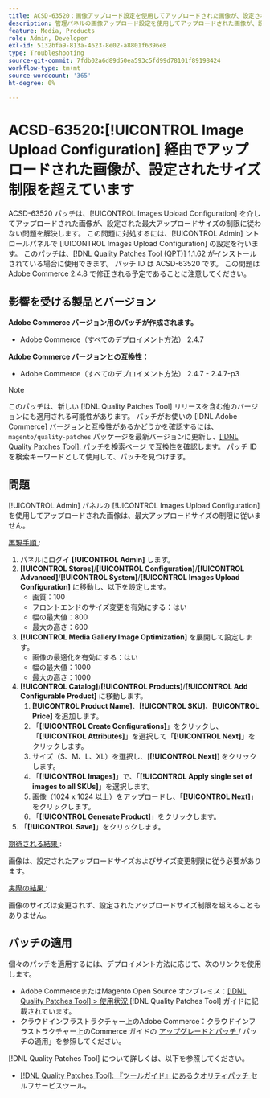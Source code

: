 ```yaml
---
title: ACSD-63520：画像アップロード設定を使用してアップロードされた画像が、設定されたサイズ制限を超えています
description: 管理パネルの画像アップロード設定を使用してアップロードされた画像が、設定された最大アップロードサイズの制限に従わないAdobe Commerceの問題を修正するために、ACSD-63520 パッチを適用してください。
feature: Media, Products
role: Admin, Developer
exl-id: 5132bfa9-813a-4623-8e02-a8801f6396e8
type: Troubleshooting
source-git-commit: 7fdb02a6d89d50ea593c5fd99d78101f89198424
workflow-type: tm+mt
source-wordcount: '365'
ht-degree: 0%

---
```


# ACSD-63520:[!UICONTROL Image Upload Configuration] 経由でアップロードされた画像が、設定されたサイズ制限を超えています

ACSD-63520 パッチは、[!UICONTROL Images Upload Configuration] を介してアップロードされた画像が、設定された最大アップロードサイズの制限に従わない問題を解決します。 この問題に対処するには、[!UICONTROL Admin] ントロールパネルで [!UICONTROL Images Upload Configuration] の設定を行います。 このパッチは、[[!DNL Quality Patches Tool (QPT)]](/help/tools/quality-patches-tool/quality-patches-tool-to-self-serve-quality-patches.md) 1.1.62 がインストールされている場合に使用できます。 パッチ ID は ACSD-63520 です。 この問題はAdobe Commerce 2.4.8 で修正される予定であることに注意してください。

## 影響を受ける製品とバージョン

**Adobe Commerce バージョン用のパッチが作成されます。**
* Adobe Commerce（すべてのデプロイメント方法） 2.4.7

**Adobe Commerce バージョンとの互換性：**
* Adobe Commerce（すべてのデプロイメント方法） 2.4.7 - 2.4.7-p3

>[!NOTE]
>
>このパッチは、新しい [!DNL Quality Patches Tool] リリースを含む他のバージョンにも適用される可能性があります。 パッチがお使いの [!DNL Adobe Commerce] バージョンと互換性があるかどうかを確認するには、`magento/quality-patches` パッケージを最新バージョンに更新し、[[!DNL Quality Patches Tool]: パッチを検索ページ ](https://experienceleague.adobe.com/tools/commerce-quality-patches/index.html) で互換性を確認します。 パッチ ID を検索キーワードとして使用して、パッチを見つけます。

## 問題

[!UICONTROL Admin] パネルの [!UICONTROL Images Upload Configuration] を使用してアップロードされた画像は、最大アップロードサイズの制限に従いません。

<u> 再現手順 </u>:

1. パネルにログイ **[!UICONTROL Admin]** します。
1. **[!UICONTROL Stores]**/**[!UICONTROL Configuration]**/**[!UICONTROL Advanced]**/**[!UICONTROL System]**/**[!UICONTROL Images Upload Configuration]** に移動し、以下を設定します。
   * 画質：100
   * フロントエンドのサイズ変更を有効にする：はい
   * 幅の最大値：800
   * 最大の高さ：600
1. **[!UICONTROL Media Gallery Image Optimization]** を展開して設定します。
   * 画像の最適化を有効にする：はい
   * 幅の最大値：1000
   * 最大の高さ：1000
1. **[!UICONTROL Catalog]**/**[!UICONTROL Products]**/**[!UICONTROL Add Configurable Product]** に移動します。
   1. **[!UICONTROL Product Name]**、**[!UICONTROL SKU]**、**[!UICONTROL Price]** を追加します。
   1. 「**[!UICONTROL Create Configurations]**」をクリックし、「**[!UICONTROL Attributes]**」を選択して「**[!UICONTROL Next]**」をクリックします。
   1. サイズ（S、M、L、XL）を選択し、[**[!UICONTROL Next]**] をクリックします。
   1. 「**[!UICONTROL Images]**」で、「**[!UICONTROL Apply single set of images to all SKUs]**」を選択します。
   1. 画像（1024 x 1024 以上）をアップロードし、「**[!UICONTROL Next]**」をクリックします。
   1. 「**[!UICONTROL Generate Product]**」をクリックします。
1. 「**[!UICONTROL Save]**」をクリックします。

<u> 期待される結果 </u>:

画像は、設定されたアップロードサイズおよびサイズ変更制限に従う必要があります。

<u> 実際の結果 </u>:

画像のサイズは変更されず、設定されたアップロードサイズ制限を超えることもありません。

## パッチの適用

個々のパッチを適用するには、デプロイメント方法に応じて、次のリンクを使用します。

* Adobe CommerceまたはMagento Open Source オンプレミス：[[!DNL Quality Patches Tool] > 使用状況 ](/help/tools/quality-patches-tool/usage.md) [!DNL Quality Patches Tool] ガイドに記載されています。
* クラウドインフラストラクチャー上のAdobe Commerce：クラウドインフラストラクチャー上のCommerce ガイドの [ アップグレードとパッチ ](https://experienceleague.adobe.com/docs/commerce-cloud-service/user-guide/develop/upgrade/apply-patches.html)/ パッチの適用」を参照してください。

[!DNL Quality Patches Tool] について詳しくは、以下を参照してください。

* [[!DNL Quality Patches Tool]: 『ツールガイド』にあるクオリティパッチ ](/help/tools/quality-patches-tool/quality-patches-tool-to-self-serve-quality-patches.md) セルフサービスツール。
